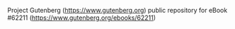 Project Gutenberg (https://www.gutenberg.org) public repository for
eBook #62211 (https://www.gutenberg.org/ebooks/62211)

